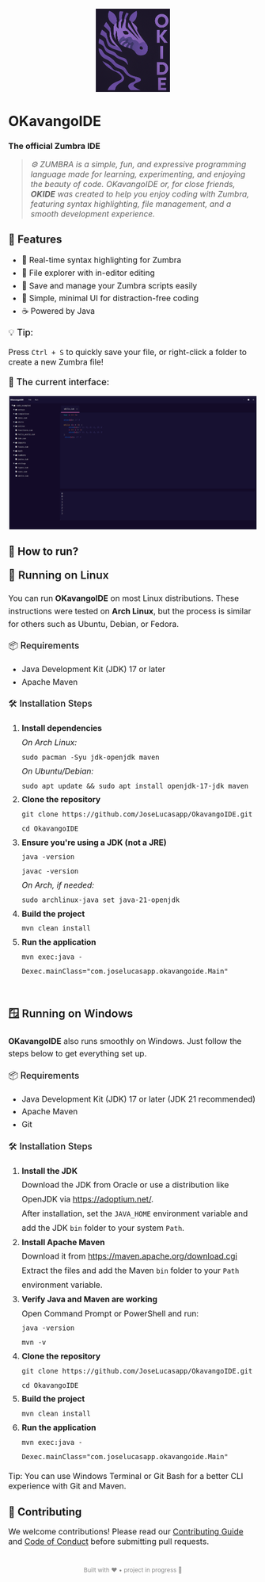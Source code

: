 <p align="center">
    <img alt="logo" src="./src/main/resources/images/logo.png" width="150">
</p>

# OKavangoIDE
### The official Zumbra IDE

<blockquote style="font-size: 16px; font-style: italic;">
  ⚙️ <em>ZUMBRA is a simple, fun, and expressive programming language made for learning, experimenting, and enjoying the beauty of code. OKavangoIDE or, for close friends, <strong>OKIDE</strong> was created to help you enjoy coding with Zumbra, featuring syntax highlighting, file management, and a smooth development experience.</em>
</blockquote>

## 🚀 Features
<ul style="font-size: 16px; line-height: 1.6;">
  <li>🎨 Real-time syntax highlighting for Zumbra</li>
  <li>📂 File explorer with in-editor editing</li>
  <li>💾 Save and manage your Zumbra scripts easily</li>
  <li>🧠 Simple, minimal UI for distraction-free coding</li>
  <li>☕ Powered by Java</li>
</ul>

<p style="font-size: 18px; font-weight: 500; margin-top: 20px;">💡 Tip:</p>
<p style="font-size: 16px;">Press <code>Ctrl + S</code> to quickly save your file, or right-click a folder to create a new Zumbra file!</p>

<p style="font-size: 18px; font-weight: 500; margin-top: 20px;">🎨 The current interface:</p>
<p align="center">
    <img alt="print" src="./src/main/resources/images/print1.png" width="500">
</p>

## 🚀 How to run?
<p style="font-size: 22px; font-weight: 600;">🐧 Running on Linux</p>

<p style="font-size: 16px; line-height: 1.6;">
  You can run <strong>OKavangoIDE</strong> on most Linux distributions. These instructions were tested on <strong>Arch Linux</strong>, but the process is similar for others such as Ubuntu, Debian, or Fedora.
</p>

<p style="font-size: 18px; font-weight: 500;">📦 Requirements</p>
<ul style="font-size: 16px; line-height: 1.6;">
  <li>Java Development Kit (JDK) 17 or later</li>
  <li>Apache Maven</li>
</ul>

<p style="font-size: 18px; font-weight: 500;">🛠️ Installation Steps</p>
<ol style="font-size: 16px; line-height: 1.8;">
  <li>
    <strong>Install dependencies</strong><br>
    <em>On Arch Linux:</em><br>
    <code>sudo pacman -Syu jdk-openjdk maven</code><br>
    <em>On Ubuntu/Debian:</em><br>
    <code>sudo apt update && sudo apt install openjdk-17-jdk maven</code>
  </li>
  <li>
    <strong>Clone the repository</strong><br>
    <code>git clone https://github.com/JoseLucasapp/OkavangoIDE.git</code><br>
    <code>cd OkavangoIDE</code>
  </li>
  <li>
    <strong>Ensure you're using a JDK (not a JRE)</strong><br>
    <code>java -version</code><br>
    <code>javac -version</code><br>
    <em>On Arch, if needed:</em><br>
    <code>sudo archlinux-java set java-21-openjdk</code>
  </li>
  <li>
    <strong>Build the project</strong><br>
    <code>mvn clean install</code>
  </li>
  <li>
    <strong>Run the application</strong><br>
    <code>mvn exec:java -Dexec.mainClass="com.joselucasapp.okavangoide.Main"</code>
  </li>
</ol>

<br />

<p style="font-size: 22px; font-weight: 600;">🪟 Running on Windows</p>

<p style="font-size: 16px; line-height: 1.6;">
  <strong>OKavangoIDE</strong> also runs smoothly on Windows. Just follow the steps below to get everything set up.
</p>

<p style="font-size: 18px; font-weight: 500;">📦 Requirements</p>
<ul style="font-size: 16px; line-height: 1.6;">
  <li>Java Development Kit (JDK) 17 or later (JDK 21 recommended)</li>
  <li>Apache Maven</li>
  <li>Git</li>
</ul>

<p style="font-size: 18px; font-weight: 500;">🛠️ Installation Steps</p>
<ol style="font-size: 16px; line-height: 1.8;">
  <li>
    <strong>Install the JDK</strong><br>
    Download the JDK from Oracle or use a distribution like OpenJDK via <a href="https://adoptium.net/">https://adoptium.net/</a>.<br>
    After installation, set the <code>JAVA_HOME</code> environment variable and add the JDK <code>bin</code> folder to your system <code>Path</code>.
  </li>
  <li>
    <strong>Install Apache Maven</strong><br>
    Download it from <a href="https://maven.apache.org/download.cgi">https://maven.apache.org/download.cgi</a><br>
    Extract the files and add the Maven <code>bin</code> folder to your <code>Path</code> environment variable.
  </li>
  <li>
    <strong>Verify Java and Maven are working</strong><br>
    Open Command Prompt or PowerShell and run:<br>
    <code>java -version</code><br>
    <code>mvn -v</code>
  </li>
  <li>
    <strong>Clone the repository</strong><br>
    <code>git clone https://github.com/JoseLucasapp/OkavangoIDE.git</code><br>
    <code>cd OkavangoIDE</code>
  </li>
  <li>
    <strong>Build the project</strong><br>
    <code>mvn clean install</code>
  </li>
  <li>
    <strong>Run the application</strong><br>
    <code>mvn exec:java -Dexec.mainClass="com.joselucasapp.okavangoide.Main"</code>
  </li>
</ol>

<p style="font-size: 16px;">Tip: You can use Windows Terminal or Git Bash for a better CLI experience with Git and Maven.</p>

## 🤝 Contributing
<p style="font-size: 16px;">We welcome contributions! Please read our <a href="./CONTRIBUTING.md">Contributing Guide</a> and <a href="./CODE_OF_CONDUCT.md">Code of Conduct</a> before submitting pull requests.</p>

<p style="font-size: 12px; color: #888888; text-align: center; margin-top: 40px;">
  Built with ❤️ • project in progress 🚧
</p>

